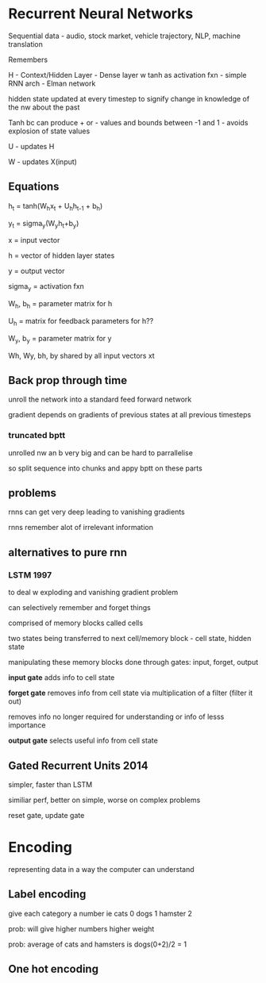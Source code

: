 # Recurrent Neural Networks

Sequential data - audio, stock market, vehicle trajectory, NLP, machine translation

Remembers

H - Context/Hidden Layer - Dense layer w tanh as activation fxn - simple RNN arch - Elman network

hidden state updated at every timestep to signify change in knowledge of the nw about the past

Tanh bc can produce + or - values and bounds between -1 and 1 - avoids explosion of state values

U - updates H

W - updates X(input)


## Equations

h<sub>t</sub> = tanh(W<sub>h</sub>x<sub>t</sub> + U<sub>h</sub>h<sub>t-1</sub> + b<sub>h</sub>)

y<sub>t</sub> = sigma<sub>y</sub>(W<sub>y</sub>h<sub>t</sub>+b<sub>y</sub>)

x = input vector

h = vector of hidden layer states

y = output vector

sigma<sub>y</sub> = activation fxn

W<sub>h</sub>, b<sub>h</sub> = parameter matrix for h

U<sub>h</sub> = matrix for feedback parameters for h?? 

W<sub>y</sub>, b<sub>y</sub> = parameter matrix for y

Wh, Wy, bh, by shared by all input vectors xt

## Back prop through time
unroll the network into a standard feed forward network

gradient depends on gradients of previous states at all previous timesteps

### truncated bptt

unrolled nw an b very big and can be hard to parrallelise

so split sequence into chunks and appy bptt on these parts

## problems
rnns can get very deep leading to vanishing gradients

rnns remember alot of irrelevant information

## alternatives to pure rnn

### LSTM 1997
to deal w exploding and vanishing gradient problem

can selectively remember and forget things

comprised of memory blocks called cells

two states being transferred to next cell/memory block - cell state, hidden state

manipulating these memory blocks done through gates: input, forget, output

**input gate** adds info to cell state

**forget gate** removes info from cell state via multiplication of a filter (filter it out)

removes info no longer required for understanding or info of lesss importance

**output gate** selects useful info from cell state

## Gated Recurrent Units 2014
simpler, faster than LSTM

similiar perf, better on simple, worse on complex problems

reset gate, update gate

# Encoding
representing data in a way the computer can understand
## Label encoding
give each category a number ie cats 0 dogs 1 hamster 2

prob: will give higher numbers higher weight

prob: average of cats and hamsters is dogs(0+2)/2 = 1 
## One hot encoding





